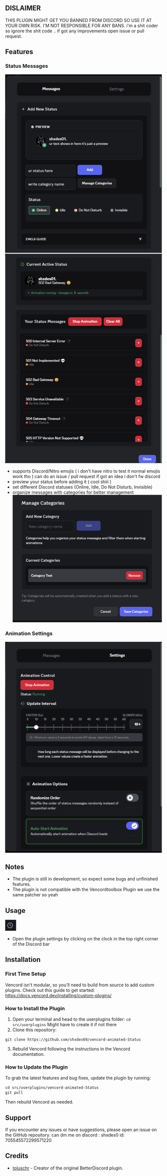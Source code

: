 ## DISLAIMER
 THIS PLUGIN MIGHT GET YOU BANNED FROM DISCORD SO USE IT AT YOUR OWN RISK. I'M NOT RESPONSIBLE FOR ANY BANS.
 i'm a shit coder  so ignore the shit code .. if got any improvements  open issue or pull request. 

## Features

### Status Messages
![Status Message](https://raw.githubusercontent.com/shxdes69/vencord-animated-Status/main/screenshots/Preview1.png)
![Status Message Preview 2](https://raw.githubusercontent.com/shxdes69/vencord-animated-Status/main/screenshots/Preview2.png)

 - supports Discord/Nitro emojis ( i don't have nitro to test it normal emojis work tho )  can do an issue / pull request if got an idea i don't fw discord
- preview your status before adding it ( cool shiii )
- set different Discord statuses (Online, Idle, Do Not Disturb, Invisible)
- organize messages with categories for better management  ![i hate it](https://raw.githubusercontent.com/shxdes69/vencord-animated-Status/main/screenshots/Preview4.png)


### Animation Settings
![Animation Settings](https://raw.githubusercontent.com/shxdes69/vencord-animated-Status/main/screenshots/Preview3.png)


## Notes

- The plugin is still in development, so expect some bugs and unfinished features.
- The plugin is not compatible with the Vencordtoolbox Plugin we use the same patcher so yeah

## Usage

![placement](https://raw.githubusercontent.com/shxdes69/vencord-animated-Status/main/screenshots/Preview5.png)

- Open the plugin settings by clicking on the clock in the top right corner of the Discord bar

## Installation

### First Time Setup
Vencord isn't modular, so you'll need to build from source to add custom plugins. Check out this guide to get started: https://docs.vencord.dev/installing/custom-plugins/

### How to Install the Plugin
1. Open your terminal and head to the userplugins folder: `cd src/userplugins`  Might have to create it if not there
2. Clone this repository:
```
git clone https://github.com/shxdes69/vencord-animated-Status
```
3. Rebuild Vencord following the instructions in the Vencord documentation.

### How to Update the Plugin
To grab the latest features and bug fixes, update the plugin by running:
```
cd src/userplugins/vencord-animated-Status
git pull
```
Then rebuild Vencord as needed.

## Support

If you encounter any issues or have suggestions, please open an issue on the GitHub repository.
can dm me on discord : shxdes0  id: 705545572299571220

## Credits

- [toluschr](https://github.com/toluschr) - Creator of the original BetterDiscord plugin.






